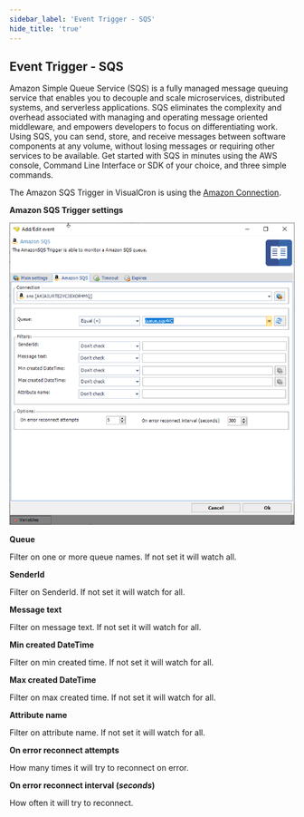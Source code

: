 ```yaml
---
sidebar_label: 'Event Trigger - SQS'
hide_title: 'true'
---
```


## Event Trigger - SQS

Amazon Simple Queue Service (SQS) is a fully managed message queuing service that enables you to decouple and scale microservices, distributed systems, and serverless applications. SQS eliminates the complexity and overhead associated with managing and operating message oriented middleware, and empowers developers to focus on differentiating work. Using SQS, you can send, store, and receive messages between software components at any volume, without losing messages or requiring other services to be available. Get started with SQS in minutes using the AWS console, Command Line Interface or SDK of your choice, and three simple commands.
 
The Amazon SQS Trigger in VisualCron is using the [Amazon Connection](amazonconnection).
 
**Amazon SQS Trigger settings**

![](../../../static/img/amazon_sqs_trigger.png)

**Queue**

Filter on one or more queue names. If not set it will watch all.
 
**SenderId**

Filter on SenderId. If not set it will watch for all.
 
**Message text**

Filter on message text. If not set it will watch for all.
 
**Min created DateTime**

Filter on min created time. If not set it will watch for all.
 
**Max created DateTime**

Filter on max created time. If not set it will watch for all.
 
**Attribute name**

Filter on attribute name. If not set it will watch for all.
 
**On error reconnect attempts**

How many times it will try to reconnect on error.
 
**On error reconnect interval (_seconds_)**

How often it will try to reconnect.
